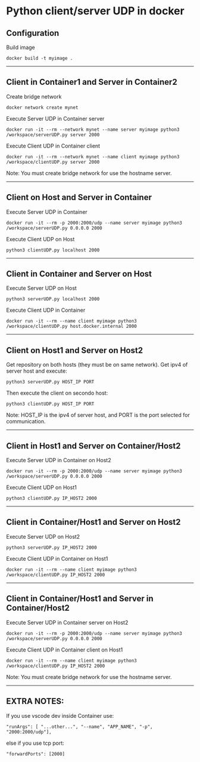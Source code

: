# Python client/server UDP in docker


## Configuration
Build image
~~~
docker build -t myimage .
~~~


---
## Client in Container1 and Server in Container2
Create bridge network
~~~
docker network create mynet
~~~

Execute Server UDP in Container server
~~~
docker run -it --rm --network mynet --name server myimage python3 /workspace/serverUDP.py server 2000
~~~

Execute Client UDP in Container client
~~~
docker run -it --rm --network mynet --name client myimage python3 /workspace/clientUDP.py server 2000
~~~
Note: You must create bridge network for use the hostname server.


---
## Client on Host and Server in Container
Execute Server UDP in Container
~~~
docker run -it --rm -p 2000:2000/udp --name server myimage python3 /workspace/serverUDP.py 0.0.0.0 2000
~~~

Execute Client UDP on Host
~~~
python3 clientUDP.py localhost 2000
~~~


---
## Client in Container and Server on Host
Execute Server UDP on Host
~~~
python3 serverUDP.py localhost 2000
~~~

Execute Client UDP in Container
~~~
docker run -it --rm --name client myimage python3 /workspace/clientUDP.py host.docker.internal 2000
~~~


---
## Client on Host1 and Server on Host2
Get repository on both hosts (they must be on same network). Get ipv4 of server host and execute:
~~~
python3 serverUDP.py HOST_IP PORT
~~~
Then execute the client on secondo host:
~~~
python3 clientUDP.py HOST_IP PORT
~~~
Note: HOST_IP is the ipv4 of server host, and PORT is the port selected for communication.


---
## Client in Host1 and Server on Container/Host2
Execute Server UDP in Container on Host2
~~~
docker run -it --rm -p 2000:2000/udp --name server myimage python3 /workspace/serverUDP.py 0.0.0.0 2000
~~~

Execute Client UDP on Host1
~~~
python3 clientUDP.py IP_HOST2 2000
~~~


---
## Client in Container/Host1 and Server on Host2 
Execute Server UDP on Host2
~~~
python3 serverUDP.py IP_HOST2 2000
~~~

Execute Client UDP in Container on Host1
~~~
docker run -it --rm --name client myimage python3 /workspace/clientUDP.py IP_HOST2 2000
~~~


---
## Client in Container/Host1 and Server in Container/Host2
Execute Server UDP in Container server on Host2
~~~
docker run -it --rm -p 2000:2000/udp --name server myimage python3 /workspace/serverUDP.py 0.0.0.0 2000
~~~

Execute Client UDP in Container client on Host1
~~~
docker run -it --rm --name client myimage python3 /workspace/clientUDP.py IP_HOST2 2000
~~~
Note: You must create bridge network for use the hostname server.

---
## EXTRA NOTES:
If you use vscode dev inside Container use:
~~~
"runArgs": [ "...other...", "--name", "APP_NAME", "-p", "2000:2000/udp"],
~~~
else if you use tcp port:
~~~
"forwardPorts": [2000]
~~~